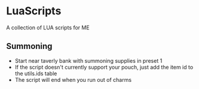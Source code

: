# LuaScripts
A collection of LUA scripts for ME


## Summoning
* Start near taverly bank with summoning supplies in preset 1
* If the script doesn't currently support your pouch, just add the item id to the utils.ids table
* The script will end when you run out of charms 
